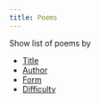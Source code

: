 ```yaml
---
title: Poems
---
```


Show list of poems by
- [Title](dir/sortbytitle)
- [Author](dir/sortbyauthor)
- [Form](dir/sortbyform)
- [Difficulty](dir/sortbydifficulty)